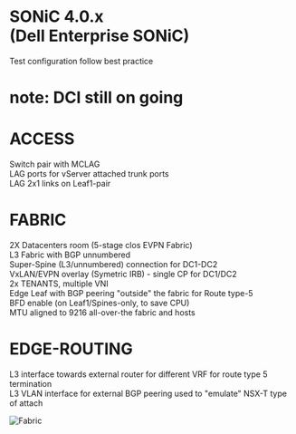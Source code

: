 # SONiC 4.0.x </br> (Dell Enterprise SONiC) </br>
Test configuration follow best practice </br>

# note: DCI still on going

# ACCESS
Switch pair with MCLAG </br>
LAG ports for vServer attached trunk ports </br>
LAG 2x1 links on Leaf1-pair </br>

# FABRIC
2X Datacenters room (5-stage clos EVPN Fabric) </br>
L3 Fabric with BGP unnumbered </br>
Super-Spine (L3/unnumbered) connection for DC1-DC2 </br>
VxLAN/EVPN overlay (Symetric IRB) - single CP for DC1/DC2 </br>
2x TENANTS, multiple VNI </br>
Edge Leaf with BGP peering "outside" the fabric for Route type-5 </br>
BFD enable (on Leaf1/Spines-only, to save CPU) </br>
MTU aligned to 9216 all-over-the fabric and hosts </br>

# EDGE-ROUTING
L3 interface towards external router for different VRF for route type 5 termination </br>
L3 VLAN interface for external BGP peering used to "emulate" NSX-T type of attach </br>

![Fabric](https://user-images.githubusercontent.com/20860769/205619162-3f573377-3737-4d34-b730-9896fc0ad489.png)
